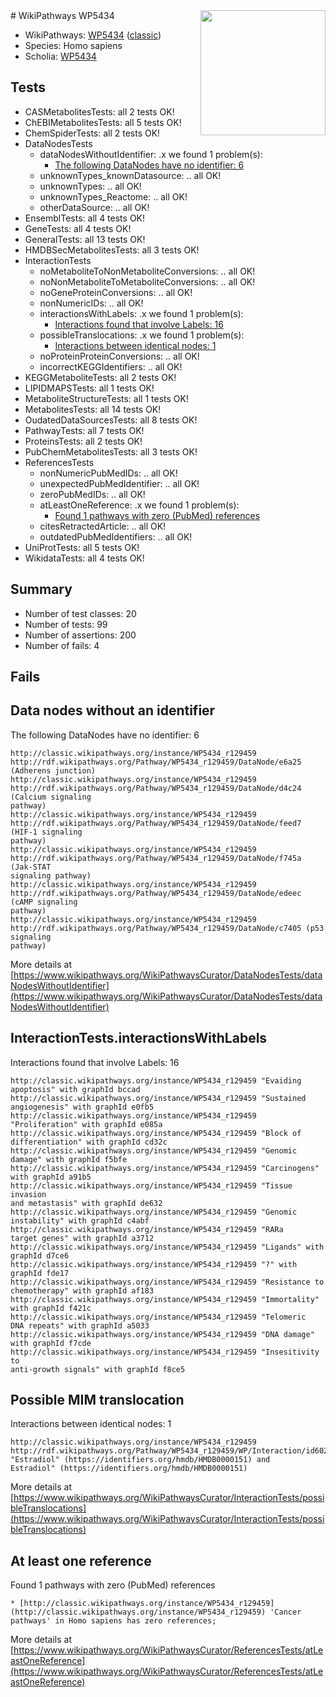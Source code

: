 <img style="float: right; width: 200px" src="https://upload.wikimedia.org/wikipedia/commons/thumb/8/83/Wplogo_with_text_500.png/640px-Wplogo_with_text_500.png" />
# WikiPathways WP5434

* WikiPathways: [WP5434](https://wikipathways.org/pathways/WP5434) ([classic](https://classic.wikipathways.org/instance/WP5434))
* Species: Homo sapiens
* Scholia: [WP5434](https://scholia.toolforge.org/wikipathways/WP5434)
## Tests
* CASMetabolitesTests: all 2 tests OK!
* ChEBIMetabolitesTests: all 5 tests OK!
* ChemSpiderTests: all 2 tests OK!
* DataNodesTests
    * dataNodesWithoutIdentifier: .x we found 1 problem(s):
        * [The following DataNodes have no identifier: 6](#d2d32fa5)
    * unknownTypes_knownDatasource: .. all OK!
    * unknownTypes: .. all OK!
    * unknownTypes_Reactome: .. all OK!
    * otherDataSource: .. all OK!
* EnsemblTests: all 4 tests OK!
* GeneTests: all 4 tests OK!
* GeneralTests: all 13 tests OK!
* HMDBSecMetabolitesTests: all 3 tests OK!
* InteractionTests
    * noMetaboliteToNonMetaboliteConversions: .. all OK!
    * noNonMetaboliteToMetaboliteConversions: .. all OK!
    * noGeneProteinConversions: .. all OK!
    * nonNumericIDs: .. all OK!
    * interactionsWithLabels: .x we found 1 problem(s):
        * [Interactions found that involve Labels: 16](#fe97a8be)
    * possibleTranslocations: .x we found 1 problem(s):
        * [Interactions between identical nodes: 1](#1c118206)
    * noProteinProteinConversions: .. all OK!
    * incorrectKEGGIdentifiers: .. all OK!
* KEGGMetaboliteTests: all 2 tests OK!
* LIPIDMAPSTests: all 1 tests OK!
* MetaboliteStructureTests: all 1 tests OK!
* MetabolitesTests: all 14 tests OK!
* OudatedDataSourcesTests: all 8 tests OK!
* PathwayTests: all 7 tests OK!
* ProteinsTests: all 2 tests OK!
* PubChemMetabolitesTests: all 3 tests OK!
* ReferencesTests
    * nonNumericPubMedIDs: .. all OK!
    * unexpectedPubMedIdentifier: .. all OK!
    * zeroPubMedIDs: .. all OK!
    * atLeastOneReference: .x we found 1 problem(s):
        * [Found 1 pathways with zero (PubMed) references](#d0a459f0)
    * citesRetractedArticle: .. all OK!
    * outdatedPubMedIdentifiers: .. all OK!
* UniProtTests: all 5 tests OK!
* WikidataTests: all 4 tests OK!


## Summary

* Number of test classes: 20
* Number of tests: 99
* Number of assertions: 200
* Number of fails: 4

## Fails

<a name="d2d32fa5" />

## Data nodes without an identifier

The following DataNodes have no identifier: 6
```
http://classic.wikipathways.org/instance/WP5434_r129459 http://rdf.wikipathways.org/Pathway/WP5434_r129459/DataNode/e6a25 (Adherens junction)
http://classic.wikipathways.org/instance/WP5434_r129459 http://rdf.wikipathways.org/Pathway/WP5434_r129459/DataNode/d4c24 (Calcium signaling
pathway)
http://classic.wikipathways.org/instance/WP5434_r129459 http://rdf.wikipathways.org/Pathway/WP5434_r129459/DataNode/feed7 (HIF-1 signaling
pathway)
http://classic.wikipathways.org/instance/WP5434_r129459 http://rdf.wikipathways.org/Pathway/WP5434_r129459/DataNode/f745a (Jak-STAT 
signaling pathway)
http://classic.wikipathways.org/instance/WP5434_r129459 http://rdf.wikipathways.org/Pathway/WP5434_r129459/DataNode/edeec (cAMP signaling
pathway)
http://classic.wikipathways.org/instance/WP5434_r129459 http://rdf.wikipathways.org/Pathway/WP5434_r129459/DataNode/c7405 (p53 signaling
pathway)
```

More details at [https://www.wikipathways.org/WikiPathwaysCurator/DataNodesTests/dataNodesWithoutIdentifier](https://www.wikipathways.org/WikiPathwaysCurator/DataNodesTests/dataNodesWithoutIdentifier)

<a name="fe97a8be" />

## InteractionTests.interactionsWithLabels

Interactions found that involve Labels: 16
```
http://classic.wikipathways.org/instance/WP5434_r129459 "Evaiding 
apoptosis" with graphId bccad
http://classic.wikipathways.org/instance/WP5434_r129459 "Sustained
angiogenesis" with graphId e0fb5
http://classic.wikipathways.org/instance/WP5434_r129459 "Proliferation" with graphId e085a
http://classic.wikipathways.org/instance/WP5434_r129459 "Block of
differentiation" with graphId cd32c
http://classic.wikipathways.org/instance/WP5434_r129459 "Genomic damage" with graphId f5bfe
http://classic.wikipathways.org/instance/WP5434_r129459 "Carcinogens" with graphId a91b5
http://classic.wikipathways.org/instance/WP5434_r129459 "Tissue invasion 
and metastasis" with graphId de632
http://classic.wikipathways.org/instance/WP5434_r129459 "Genomic instability" with graphId c4abf
http://classic.wikipathways.org/instance/WP5434_r129459 "RARa
target genes" with graphId a3712
http://classic.wikipathways.org/instance/WP5434_r129459 "Ligands" with graphId d7ce6
http://classic.wikipathways.org/instance/WP5434_r129459 "?" with graphId fde17
http://classic.wikipathways.org/instance/WP5434_r129459 "Resistance to
chemotherapy" with graphId af183
http://classic.wikipathways.org/instance/WP5434_r129459 "Immortality" with graphId f421c
http://classic.wikipathways.org/instance/WP5434_r129459 "Telomeric 
DNA repeats" with graphId a5033
http://classic.wikipathways.org/instance/WP5434_r129459 "DNA damage" with graphId f7cde
http://classic.wikipathways.org/instance/WP5434_r129459 "Insesitivity to
anti-growth signals" with graphId f8ce5
```

<a name="1c118206" />

## Possible MIM translocation

Interactions between identical nodes: 1
```
http://classic.wikipathways.org/instance/WP5434_r129459 http://rdf.wikipathways.org/Pathway/WP5434_r129459/WP/Interaction/id602ce955 "Estradiol" (https://identifiers.org/hmdb/HMDB0000151) and 
Estradiol" (https://identifiers.org/hmdb/HMDB0000151)
```

More details at [https://www.wikipathways.org/WikiPathwaysCurator/InteractionTests/possibleTranslocations](https://www.wikipathways.org/WikiPathwaysCurator/InteractionTests/possibleTranslocations)

<a name="d0a459f0" />

## At least one reference

Found 1 pathways with zero (PubMed) references
```
* [http://classic.wikipathways.org/instance/WP5434_r129459](http://classic.wikipathways.org/instance/WP5434_r129459) 'Cancer pathways' in Homo sapiens has zero references; 
```

More details at [https://www.wikipathways.org/WikiPathwaysCurator/ReferencesTests/atLeastOneReference](https://www.wikipathways.org/WikiPathwaysCurator/ReferencesTests/atLeastOneReference)

